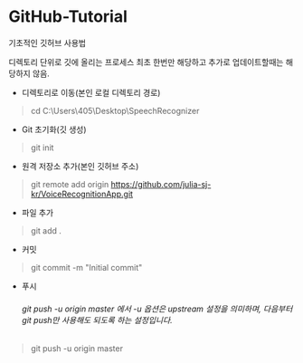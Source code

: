 # GitHub-Tutorial
기초적인 깃허브 사용법

디렉토리 단위로 깃에 올리는 프로세스
최초 한번만 해당하고 추가로 업데이트할때는 해당하지 않음.

* 디렉토리로 이동(본인 로컬 디렉토리 경로)
>  cd C:\Users\405\Desktop\SpeechRecognizer

* Git 초기화(깃 생성)
> git init

* 원격 저장소 추가(본인 깃허브 주소)
> git remote add origin https://github.com/julia-sj-kr/VoiceRecognitionApp.git

* 파일 추가
> git add .

* 커밋
> git commit -m "Initial commit"

* 푸시<br>
  ###### git push -u origin master 에서 -u 옵션은 upstream 설정을 의미하며, 다음부터 git push만 사용해도 되도록 하는 설정입니다.<br>
> git push -u origin master

